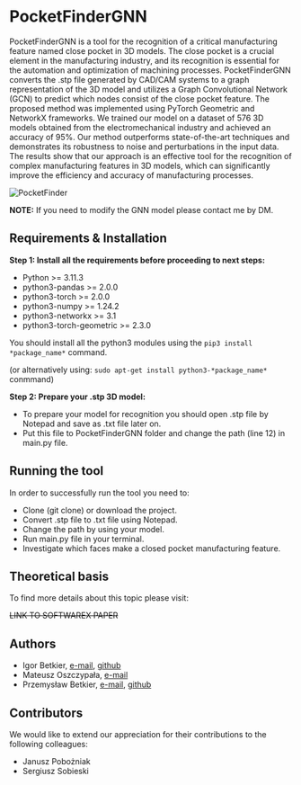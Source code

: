 # PocketFinderGNN

PocketFinderGNN is a tool for the recognition of a critical manufacturing feature named close pocket in 3D models. The close pocket is a crucial element in the manufacturing industry, and its recognition is essential for the automation and optimization of machining processes. PocketFinderGNN converts the .stp file generated by CAD/CAM systems to a graph representation of the 3D model and utilizes a Graph Convolutional Network (GCN) to predict which nodes consist of the close pocket feature. The proposed method was implemented using PyTorch Geometric and NetworkX frameworks. We trained our model on a dataset of 576 3D models obtained from the electromechanical industry and achieved an accuracy of 95%. Our method outperforms state-of-the-art techniques and demonstrates its robustness to noise and perturbations in the input data. The results show that our approach is an effective tool for the recognition of complex manufacturing features in 3D models, which can significantly improve the efficiency and accuracy of manufacturing processes.

![PocketFinder](https://github.com/betanddontcare/PocketFinderGNN/assets/31188390/972dfb1e-1e7c-4a7f-aa34-361c8d00728e)

__NOTE:__ If you need to modify the GNN model please contact me by DM.

## Requirements & Installation

__Step 1: Install all the requirements before proceeding to next steps:__

* Python >= 3.11.3
* python3-pandas >= 2.0.0
* python3-torch >= 2.0.0
* python3-numpy >= 1.24.2
* python3-networkx >= 3.1
* python3-torch-geometric >= 2.3.0

You should install all the python3 modules using the `pip3 install *package_name*` command.

(or alternatively using: `sudo apt-get install python3-*package_name*` conmmand)

__Step 2: Prepare your .stp 3D model:__

* To prepare your model for recognition you should open .stp file by Notepad and save as .txt file later on. 
* Put this file to PocketFinderGNN folder and change the path (line 12) in main.py file.

## Running the tool

In order to successfully run the tool you need to:

* Clone (git clone) or download the project.
* Convert .stp file to .txt file using Notepad.
* Change the path by using your model.
* Run main.py file in your terminal.
* Investigate which faces make a closed pocket manufacturing feature.

## Theoretical basis

To find more details about this topic please visit:

~~LINK TO SOFTWAREX PAPER~~

## Authors
- Igor Betkier, [e-mail](mailto:igor.betkier@wat.edu.pl), [github](https://github.com/betanddontcare)
- Mateusz Oszczypała, [e-mail](mailto:mateusz.oszczypala@wat.edu.pl)
- Przemysław Betkier, [e-mail](mailto:przbetkier@gmail.com), [github](https://github.com/przbetkier)

## Contributors

We would like to extend our appreciation for their contributions to the following colleagues:

- Janusz Pobożniak
- Sergiusz Sobieski
